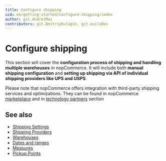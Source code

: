 ```yaml
---
title: Configure shipping
uid: en/getting-started/configure-shipping/index
author: git.AndreiMaz
contributors: git.DmitriyKulagin, git.exileDev
---
```


# Configure shipping

This section will cover the **configuration process of shipping and handling multiple warehouses** in nopCommerce. It will include both **manual shipping configuration** and **setting up shipping via API of individual shipping providers like UPS and USPS**.

Please note that nopCommerce offers integration with third-party shipping services and optimizations. They can be found in nopCommerce [marketplace](http://www.nopcommerce.com/marketplace) and in [technology partners](http://www.nopcommerce.com/technology-partners) section

## See also

* [Shipping Settings](xref:en/getting-started/configure-shipping/shipping-settings)
* [Shipping Providers](xref:en/getting-started/configure-shipping/shipping-providers/index)
* [Warehouses](xref:en/getting-started/configure-shipping/advanced-configuration/warehouses)
* [Dates and ranges](xref:en/getting-started/configure-shipping/advanced-configuration/dates-and-ranges)
* [Measures](xref:en/getting-started/configure-shipping/advanced-configuration/measures)
* [Pickup Points](xref:en/getting-started/configure-shipping/advanced-configuration/pickup-points)
